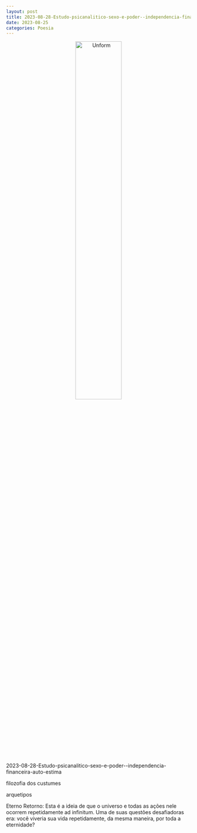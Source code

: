 ```yaml
---
layout: post
title: 2023-08-28-Estudo-psicanalitico-sexo-e-poder--independencia-financeira-auto-estima
date: 2023-08-25
categories: Poesia
---
```


<p align="center">
<img src="{{ site.baseurl }}/images/2023-08-25-A-dor-do-papai--a-dor-da-filhinha.png" height="50%" width="50%" alt="Unform" />
</p>

2023-08-28-Estudo-psicanalitico-sexo-e-poder--independencia-financeira-auto-estima

filozofia dos custumes

arquetipos


Eterno Retorno: Esta é a ideia de que o universo e todas as ações nele ocorrem repetidamente ad infinitum. Uma de suas questões desafiadoras era: você viveria sua vida repetidamente, da mesma maneira, por toda a eternidade?